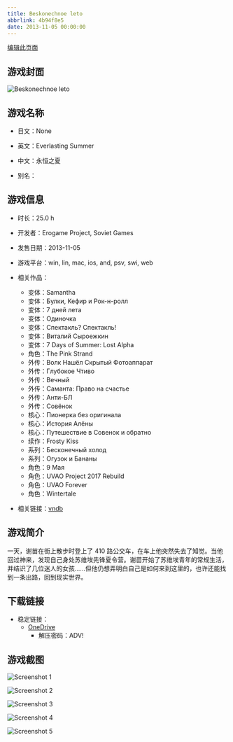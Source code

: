 ```yaml
---
title: Beskonechnoe leto
abbrlink: 4b94f8e5
date: 2013-11-05 00:00:00
---
```

[编辑此页面](https://github.com/ACG-3/ADV3-source/blob/main/source/_posts/games/12%20summer.md)

## 游戏封面

![Beskonechnoe leto](https://pan.timero.xyz/onedrive/img_lib_001/12%20summer_cover.avif)


## 游戏名称

- 日文：None
- 英文：Everlasting Summer
- 中文：永恒之夏

- 别名：


## 游戏信息

- 时长：25.0 h
- 开发者：Erogame Project, Soviet Games
- 发售日期：2013-11-05
- 游戏平台：win, lin, mac, ios, and, psv, swi, web
- 相关作品：
   - 变体：Samantha
   - 变体：Булки, Кефир и Рок-н-ролл
   - 变体：7 дней лета
   - 变体：Одиночка
   - 变体：Спектакль? Спектакль!
   - 变体：Виталий Сыроежкин
   - 变体：7 Days of Summer: Lost Alpha
   - 角色：The Pink Strand
   - 外传：Волк Нашёл Скрытый Фотоаппарат
   - 外传：Глубокое Чтиво
   - 外传：Вечный
   - 外传：Саманта: Право на счастье
   - 外传：Анти-БЛ
   - 外传：Совёнок
   - 核心：Пионерка без оригинала
   - 核心：История Алёны
   - 核心：Путешествие в Совенок и обратно
   - 续作：Frosty Kiss
   - 系列：Бесконечный холод
   - 系列：Огузок и Бананы
   - 角色：9 Мая
   - 角色：UVAO Project 2017 Rebuild
   - 角色：UVAO Forever
   - 角色：Wintertale

- 相关链接：[vndb](https://vndb.org/v3126)


## 游戏简介

一天，谢苗在街上散步时登上了 410 路公交车，在车上他突然失去了知觉。当他回过神来，发现自己身处苏维埃先锋夏令营。谢苗开始了苏维埃青年的常规生活，并结识了几位迷人的女孩......但他仍想弄明白自己是如何来到这里的，也许还能找到一条出路，回到现实世界。


## 下载链接

- 稳定链接：
    - [OneDrive](https://pan.timero.xyz/onedrive/adv_lib_001/12%20summer)
        - 解压密码：ADV!



## 游戏截图


![Screenshot 1](https://pan.timero.xyz/onedrive/img_lib_001/12%20summer_Screenshot_1.avif)

![Screenshot 2](https://pan.timero.xyz/onedrive/img_lib_001/12%20summer_Screenshot_2.avif)

![Screenshot 3](https://pan.timero.xyz/onedrive/img_lib_001/12%20summer_Screenshot_3.avif)

![Screenshot 4](https://pan.timero.xyz/onedrive/img_lib_001/12%20summer_Screenshot_4.avif)

![Screenshot 5](https://pan.timero.xyz/onedrive/img_lib_001/12%20summer_Screenshot_5.avif)

